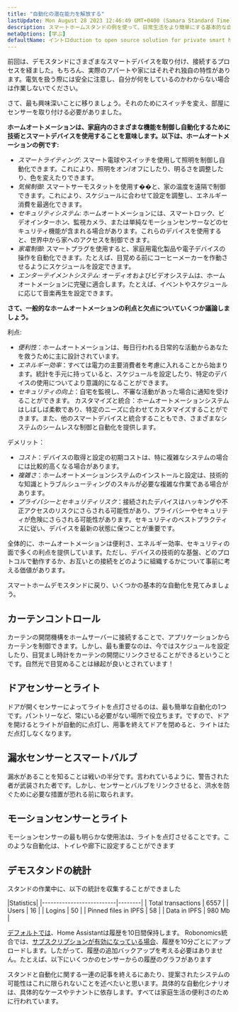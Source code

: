 ```yaml
---
title: "自動化の潜在能力を解放する"
lastUpdate: Mon August 28 2023 12:46:49 GMT+0400 (Samara Standard Time)
description: スマートホームスタンドの例を使って、日常生活をより簡単にする基本的な自動化について学びます。
metaOptions: [学ぶ]
defaultName: イントロduction to open source solution for private smart homes
---
```


<RoboAcademyText>前回は、デモスタンドにさまざまなスマートデバイスを取り付け、接続するプロセスを経ました。もちろん、実際のアパートや家にはそれぞれ独自の特性があります。電気を扱う際には安全に注意し、自分が何をしているのかわからない場合は作業しないでください。

さて、最も興味深いことに移りましょう。それのためにスイッチを変え、部屋にセンサーを取り付ける必要がありました。</RoboAcademyText>

**ホームオートメーションは、家庭内のさまざまな機能を制御し自動化するために技術とスマートデバイスを使用することを意味します。以下は、ホームオートメーションの例です:**

* *スマートライティング*: スマート電球やスイッチを使用して照明を制御し自動化できます。これにより、照明をオン/オフにしたり、明るさを調整したり、色を変えたりできます。
* *気候制御*: スマートサーモスタットを使用す��と、家の温度を遠隔で制御できます。これにより、スケジュールに合わせて設定を調整し、エネルギー消費を最適化できます。
* *セキュリティシステム*: ホームオートメーションには、スマートロック、ビデオインターホン、監視カメラ、または単純なモーションセンサーなどのセキュリティ機能が含まれる場合があります。これらのデバイスを使用すると、世界中から家へのアクセスを制御できます。
* *家電制御*: スマートプラグを使用すると、家庭用電化製品や電子デバイスの操作を自動化できます。たとえば、目覚める前にコーヒーメーカーを作動させるようにスケジュールを設定できます。
* *エンターテイメントシステム*: オーディオおよびビデオシステムは、ホームオートメーションに完璧に適合します。たとえば、イベントやスケジュールに応じて音楽再生を設定できます。

**さて、一般的なホームオートメーションの利点と欠点についていくつか議論しましょう。**

利点:

* *便利性*：ホームオートメーションは、毎日行われる日常的な活動からあなたを救うために主に設計されています。
* *エネルギー効率*：すべては電力の主要消費者を考慮に入れることから始まります。統計を手元に持っていると、スケジュールを設定したり、特定のデバイスの使用についてより意識的になることができます。
* *セキュリティの向上*：自宅を監視し、不審な活動があった場合に通知を受けることができます。
カスタマイズと統合：ホームオートメーションシステムはしばしば柔軟であり、特定のニーズに合わせてカスタマイズすることができます。また、他のスマートデバイスと統合することもでき、さまざまなシステムのシームレスな制御と自動化を提供します。

デメリット：

* *コスト*：デバイスの取得と設定の初期コストは、特に複雑なシステムの場合には比較的高くなる場合があります。
* *複雑さ*：ホームオートメーションシステムのインストールと設定は、技術的な知識とトラブルシューティングのスキルが必要な複雑な作業である場合があります。
* *プライバシーとセキュリティリスク*：接続されたデバイスはハッキングや不正アクセスのリスクにさらされる可能性があり、プライバシーやセキュリティが危険にさらされる可能性があります。セキュリティのベストプラクティスに従い、デバイスを最新の状態に保つことが重要です。

全体的に、ホームオートメーションは便利さ、エネルギー効率、セキュリティの面で多くの利点を提供しています。ただし、デバイスの技術的な基盤、どのプロトコルで動作するか、お互いとの接続をどのように組織するかについて事前に考える価値があります。

スマートホームデモスタンドに戻り、いくつかの基本的な自動化を見てみましょう。

## カーテンコントロール

<LessonVideo :videos="[{src: 'https://crustipfs.info/ipfs/QmRMibK3Huppxfhvjk3Hs5NBn4ndFoxHHA2mJn22URnwf4', type: 'webm'}]" cover="smart-home-intro/assembling-smart-home-board-1.png" />

カーテンの開閉機構をホームサーバーに接続することで、アプリケーションからカーテンを制御できます。しかし、最も重要なのは、今ではスケジュールを設定したり、目覚まし時計をカーテンの開閉にリンクさせることができるということです。自然光で目覚めることは縁起が良いとされています！

## ドアセンサーとライト

<LessonVideo :videos="[{src: 'https://crustipfs.info/ipfs/QmR1WHAAdmPxSP2neFV8VhqFShbeVaYUsNLQ7n9Exh3JUz', type: 'webm'}]" cover="smart-home-intro/assembling-smart-home-board-1.png" />

ドアが開くセンサーによってライトを点灯させるのは、最も簡単な自動化の1つです。パントリーなど、常にいる必要がない場所で役立ちます。ですので、ドアを開けるとライトが自動的に点灯し、用事を終えてドアを閉めると、ライトはただ点灯しなくなります。

## 漏水センサーとスマートバルブ

<LessonVideo :videos="[{src: 'https://crustipfs.info/ipfs/QmVEdwbE1wagebNybfneGKWpAPp3fyXBNnFRt2vduyMSCP', type: 'webm'}]" cover="smart-home-intro/assembling-smart-home-board-1.png" />

漏水があることを知ることは戦いの半分です。言われているように、警告された者が武装された者です。しかし、センサーとバルブをリンクさせると、洪水を防ぐために必要な措置が恐れる前に取られます。

## モーションセンサーとライト

<LessonVideo :videos="[{src: 'https://crustipfs.info/ipfs/QmWMAC3dUvuUg6Zxszoe3aJDatPCaw48QVSyujWyrhKJih', type: 'webm'}]" cover="smart-home-intro/assembling-smart-home-board-1.png" />

モーションセンサーの最も明らかな使用法は、ライトを点灯させることです。このような自動化は、トイレや廊下に設定することができます

## デモスタンドの統計

スタンドの作業中に、以下の統計を収集することができました

|Statistics|
|--------------------------|--------|
| Total transactions       | 6557   |
| Users                    | 16     |
| Logins                   | 50     |
| Pinned files in IPFS     | 58     |
| Data in IPFS             | 980 Mb |

[デフォルトでは](https://www.home-assistant.io/integrations/recorder/)、Home Assistantは履歴を10日間保持します。 Robonomics統合では、[サブスクリプションが有効になっている場合](https://dapp.robonomics.network/#/rws-activate)、履歴を10分ごとにアップロードします。したがって、履歴の追加バックアップを考える必要はありません。たとえば、以下にいくつかのセンサーからの履歴のグラフがあります

<LessonImages figure figureCaption="Image 1. Turn on the boiler button" src="smart-home-intro/unleash-boiler.png" alt="Image 1. Turn on the boiler button"/>

<LessonImages figure figureCaption="Image 2. Temperature sensor" src="smart-home-intro/unleash-temperature.png" alt="Image 2. Temperature sensor"/>

<LessonImages figure figureCaption="Image 3. Humidity sensor" src="smart-home-intro/unleash-humidity.png" alt="Image 3. Humidity sensor"/>

スタンドと自動化に関する一連の記事を終えるにあたり、提案されたシステムの可能性はこれに限られないことを述べたいと思います。具体的な自動化シナリオは、具体的なケースやテナントに依存します。すべては家庭生活の便利さのために行われています。
